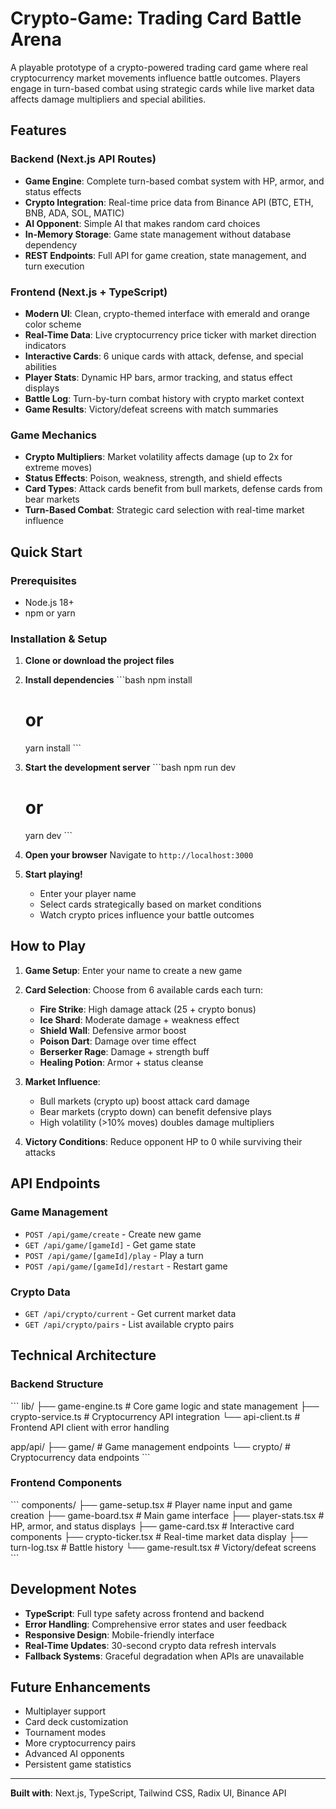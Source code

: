 # Crypto-Game: Trading Card Battle Arena

A playable prototype of a crypto-powered trading card game where real cryptocurrency market movements influence battle outcomes. Players engage in turn-based combat using strategic cards while live market data affects damage multipliers and special abilities.

## Features

### Backend (Next.js API Routes)
- **Game Engine**: Complete turn-based combat system with HP, armor, and status effects
- **Crypto Integration**: Real-time price data from Binance API (BTC, ETH, BNB, ADA, SOL, MATIC)
- **AI Opponent**: Simple AI that makes random card choices
- **In-Memory Storage**: Game state management without database dependency
- **REST Endpoints**: Full API for game creation, state management, and turn execution

### Frontend (Next.js + TypeScript)
- **Modern UI**: Clean, crypto-themed interface with emerald and orange color scheme
- **Real-Time Data**: Live cryptocurrency price ticker with market direction indicators
- **Interactive Cards**: 6 unique cards with attack, defense, and special abilities
- **Player Stats**: Dynamic HP bars, armor tracking, and status effect displays
- **Battle Log**: Turn-by-turn combat history with crypto market context
- **Game Results**: Victory/defeat screens with match summaries

### Game Mechanics
- **Crypto Multipliers**: Market volatility affects damage (up to 2x for extreme moves)
- **Status Effects**: Poison, weakness, strength, and shield effects
- **Card Types**: Attack cards benefit from bull markets, defense cards from bear markets
- **Turn-Based Combat**: Strategic card selection with real-time market influence

## Quick Start

### Prerequisites
- Node.js 18+ 
- npm or yarn

### Installation & Setup

1. **Clone or download the project files**

2. **Install dependencies**
   \`\`\`bash
   npm install
   # or
   yarn install
   \`\`\`

3. **Start the development server**
   \`\`\`bash
   npm run dev
   # or
   yarn dev
   \`\`\`

4. **Open your browser**
   Navigate to `http://localhost:3000`

5. **Start playing!**
   - Enter your player name
   - Select cards strategically based on market conditions
   - Watch crypto prices influence your battle outcomes

## How to Play

1. **Game Setup**: Enter your name to create a new game
2. **Card Selection**: Choose from 6 available cards each turn:
   - **Fire Strike**: High damage attack (25 + crypto bonus)
   - **Ice Shard**: Moderate damage + weakness effect
   - **Shield Wall**: Defensive armor boost
   - **Poison Dart**: Damage over time effect
   - **Berserker Rage**: Damage + strength buff
   - **Healing Potion**: Armor + status cleanse

3. **Market Influence**: 
   - Bull markets (crypto up) boost attack card damage
   - Bear markets (crypto down) can benefit defensive plays
   - High volatility (>10% moves) doubles damage multipliers

4. **Victory Conditions**: Reduce opponent HP to 0 while surviving their attacks

## API Endpoints

### Game Management
- `POST /api/game/create` - Create new game
- `GET /api/game/[gameId]` - Get game state
- `POST /api/game/[gameId]/play` - Play a turn
- `POST /api/game/[gameId]/restart` - Restart game

### Crypto Data
- `GET /api/crypto/current` - Get current market data
- `GET /api/crypto/pairs` - List available crypto pairs

## Technical Architecture

### Backend Structure
\`\`\`
lib/
├── game-engine.ts      # Core game logic and state management
├── crypto-service.ts   # Cryptocurrency API integration
└── api-client.ts       # Frontend API client with error handling

app/api/
├── game/              # Game management endpoints
└── crypto/            # Cryptocurrency data endpoints
\`\`\`

### Frontend Components
\`\`\`
components/
├── game-setup.tsx     # Player name input and game creation
├── game-board.tsx     # Main game interface
├── player-stats.tsx   # HP, armor, and status displays
├── game-card.tsx      # Interactive card components
├── crypto-ticker.tsx  # Real-time market data display
├── turn-log.tsx       # Battle history
└── game-result.tsx    # Victory/defeat screens
\`\`\`

## Development Notes

- **TypeScript**: Full type safety across frontend and backend
- **Error Handling**: Comprehensive error states and user feedback
- **Responsive Design**: Mobile-friendly interface
- **Real-Time Updates**: 30-second crypto data refresh intervals
- **Fallback Systems**: Graceful degradation when APIs are unavailable

## Future Enhancements

- Multiplayer support
- Card deck customization
- Tournament modes
- More cryptocurrency pairs
- Advanced AI opponents
- Persistent game statistics

---

**Built with**: Next.js, TypeScript, Tailwind CSS, Radix UI, Binance API
